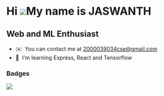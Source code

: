 Hi ![](https://user-images.githubusercontent.com/18350557/176309783-0785949b-9127-417c-8b55-ab5a4333674e.gif)My name is JASWANTH
========================================================================================================================================

Web and ML Enthusiast
---------------------

* ✉️  You can contact me at [2000039034cse@gmail.com](mailto:2000039034cse@gmail.com)
* 🧠  I'm learning Express, React and Tensorflow

### Badges
<a href="http://www.github.com/JaswanthP6878"><img src="https://github-readme-streak-stats.herokuapp.com/?user=JaswanthP6878&stroke=ffffff&background=000000&ring=0891b2&fire=0891b2&currStreakNum=ffffff&currStreakLabel=0891b2&sideNums=ffffff&sideLabels=ffffff&dates=ffffff&hide_border=true" /></a>
